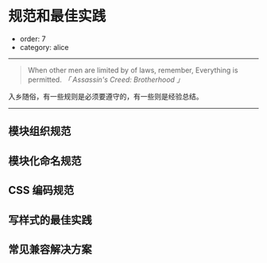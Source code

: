 # 规范和最佳实践

- order: 7
- category: alice

---

> When other men are limited by of laws, remember, Everything is permitted. 
*「 Assassin's Creed: Brotherhood 」*

入乡随俗，有一些规则是必须要遵守的，有一些则是经验总结。

---

## 模块组织规范

## 模块化命名规范

## CSS 编码规范

## 写样式的最佳实践

## 常见兼容解决方案

